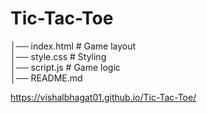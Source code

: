# Tic-Tac-Toe
│── index.html     # Game layout  
│── style.css      # Styling  
│── script.js      # Game logic  
│── README.md 


https://vishalbhagat01.github.io/Tic-Tac-Toe/
